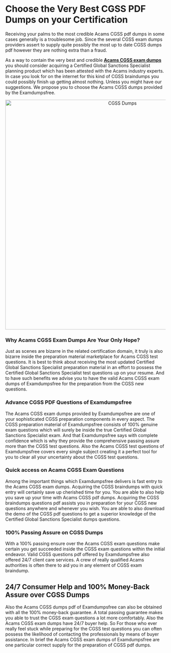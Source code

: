 <h1>Choose the Very Best CGSS PDF Dumps on your Certification</h1>
<p>Receiving your palms to the most credible Acams CGSS pdf dumps in some cases generally is a troublesome job. Since the several CGSS exam dumps providers assert to supply quite possibly the most up to date CGSS dumps pdf however they are nothing extra than a fraud.</p>
<p>As a way to contain the very best and credible <strong><a href="https://examdumpsfree.com/CGSS-exam-dumps">Acams CGSS exam dumps</a></strong> you should consider acquiring a Certified Global Sanctions Specialist planning product which has been attested with the Acams industry experts. In case you look for on the internet for this kind of CGSS braindumps you could possibly finish up getting almost nothing. Unless you might have our suggestions. We propose you to choose the Acams CGSS dumps provided by the Examdumpsfree.</p>
<p style="text-align: center;"><a href="https://examdumpsfree.com/CGSS-exam-dumps"><img src="https://i.ibb.co/yV3fvNg/Exam-Dumps-Free.png" alt="CGSS Dumps" width="720" /></a></p>
<h3>Why Acams CGSS Exam Dumps Are Your Only Hope?</h3>
<p>Just as scenes are bizarre in the related certification domain, it truly is also bizarre inside the preparation material marketplace for Acams CGSS test questions. It is best to think about receiving the most updated Certified Global Sanctions Specialist preparation material in an effort to possess the Certified Global Sanctions Specialist test questions up on your resume. And to have such benefits we advise you to have the valid Acams CGSS exam dumps of Examdumpsfree for the preparation from the CGSS new questions.</p>
<h3><strong>Advance CGSS PDF Questions of Examdumpsfree</strong></h3>
<p>The Acams CGSS exam dumps provided by Examdumpsfree are one of your sophisticated CGSS preparation components in every aspect. The CGSS preparation material of Examdumpsfree consists of 100% genuine exam questions which will surely be inside the true Certified Global Sanctions Specialist exam. And that Examdumpsfree says with complete confidence which is why they provide the comprehensive passing assure more than the CGSS test questions. Also the Acams CGSS test questions of Examdumpsfree covers every single subject creating it a perfect tool for you to clear all your uncertainty about the CGSS test questions.</p>
<h3><strong>Quick access on Acams CGSS Exam Questions</strong></h3>
<p>Among the important things which Examdumpsfree delivers is fast entry to the Acams CGSS exam dumps. Acquiring the CGSS braindumps with quick entry will certainly save up cherished time for you. You are able to also help you save up your time with Acams CGSS pdf dumps. Acquiring the CGSS braindumps questions pdf assists you in preparation for your CGSS new questions anywhere and whenever you wish. You are able to also download the demo of the CGSS pdf questions to get a superior knowledge of the Certified Global Sanctions Specialist dumps questions.</p>
<h3><strong>100% Passing Assure on CGSS Dumps</strong></h3>
<p>With a 100% passing ensure over the Acams CGSS exam questions make certain you get succeeded inside the CGSS exam questions within the initial endeavor. Valid CGSS questions pdf offered by Examdumpsfree also offered 24/7 client care services. A crew of really qualified Acams authorities is often there to aid you in any element of CGSS exam braindump.</p>
<h2><strong>24/7 Consumer Help and 100% Money-Back Assure over CGSS Dumps</strong></h2>
<p>Also the Acams CGSS dumps pdf of Examdumpsfree can also be obtained with all the 100% money-back guarantee. A total passing guarantee makes you able to trust the CGSS exam questions a lot more comfortably. Also the Acams CGSS exam dumps have 24/7 buyer help. So For those who ever really feel stuck while preparing for the CGSS test questions you can often possess the likelihood of contacting the professionals by means of buyer assistance. In brief the Acams CGSS exam dumps of Examdumpsfree are one particular correct supply for the preparation of CGSS pdf dumps.</p>
<h3>&nbsp;</h3>
<h3>&nbsp;</h3>
